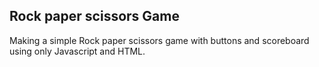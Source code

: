 <h2> Rock paper scissors Game </h2>
<p>Making a simple Rock paper scissors game with buttons and scoreboard using only Javascript and HTML.</p>
